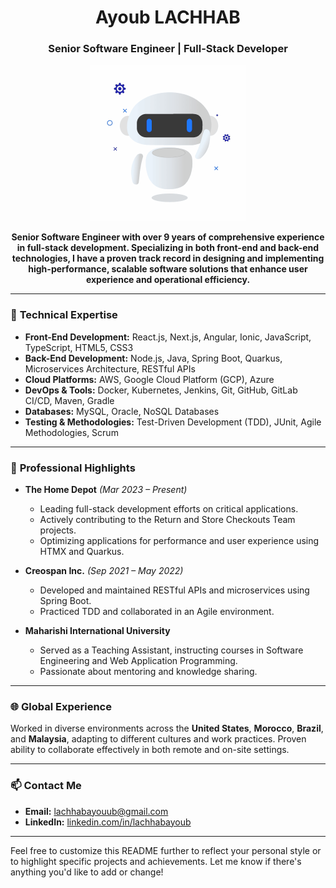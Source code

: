 <h1 align="center">Ayoub LACHHAB</h1>

<h3 align="center">Senior Software Engineer | Full-Stack Developer</h3>

<p align="center">
  <img src="https://github.com/LACHHABAYOUB/lachhabayoub/blob/main/animation.gif" width="250" height="250">
</p>

<p align="center">
  <strong>
    Senior Software Engineer with over 9 years of comprehensive experience in full-stack development. Specializing in both front-end and back-end technologies, I have a proven track record in designing and implementing high-performance, scalable software solutions that enhance user experience and operational efficiency.
  </strong>
</p>

---

### 🚀 **Technical Expertise**

- **Front-End Development:** React.js, Next.js, Angular, Ionic, JavaScript, TypeScript, HTML5, CSS3
- **Back-End Development:** Node.js, Java, Spring Boot, Quarkus, Microservices Architecture, RESTful APIs
- **Cloud Platforms:** AWS, Google Cloud Platform (GCP), Azure
- **DevOps & Tools:** Docker, Kubernetes, Jenkins, Git, GitHub, GitLab CI/CD, Maven, Gradle
- **Databases:** MySQL, Oracle, NoSQL Databases
- **Testing & Methodologies:** Test-Driven Development (TDD), JUnit, Agile Methodologies, Scrum

---

### 💼 **Professional Highlights**

- **The Home Depot** *(Mar 2023 – Present)*
  - Leading full-stack development efforts on critical applications.
  - Actively contributing to the Return and Store Checkouts Team projects.
  - Optimizing applications for performance and user experience using HTMX and Quarkus.

- **Creospan Inc.** *(Sep 2021 – May 2022)*
  - Developed and maintained RESTful APIs and microservices using Spring Boot.
  - Practiced TDD and collaborated in an Agile environment.

- **Maharishi International University**
  - Served as a Teaching Assistant, instructing courses in Software Engineering and Web Application Programming.
  - Passionate about mentoring and knowledge sharing.

---

### 🌐 **Global Experience**

Worked in diverse environments across the **United States**, **Morocco**, **Brazil**, and **Malaysia**, adapting to different cultures and work practices. Proven ability to collaborate effectively in both remote and on-site settings.

---

### 📫 **Contact Me**

- **Email:** [lachhabayouub@gmail.com](mailto:lachhabayouub@gmail.com)
- **LinkedIn:** [linkedin.com/in/lachhabayoub](https://www.linkedin.com/in/lachhabayoub/)

---

Feel free to customize this README further to reflect your personal style or to highlight specific projects and achievements. Let me know if there's anything you'd like to add or change!
